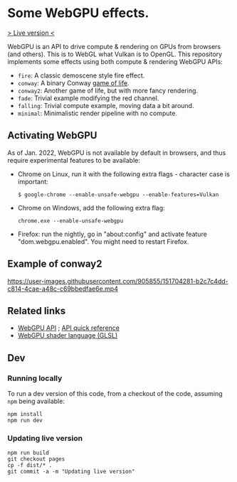 # Some WebGPU effects.

[> Live version <](https://palats.github.io/webgpu/)

WebGPU is an API to drive compute & rendering on GPUs from browsers (and others). This is to WebGL what Vulkan is to OpenGL. This repository implements some effects using both compute & rendering WebGPU APIs:
 - `fire`: A classic demoscene style fire effect.
 - `conway`: A binary Conway [game of life](https://en.wikipedia.org/wiki/Conway%27s_Game_of_Life).
 - `conway2`: Another game of life, but with more fancy rendering.
 - `fade`: Trivial example modifying the red channel.
 - `falling`: Trivial compute example, moving data a bit around.
 - `minimal`: Minimalistic render pipeline with no compute.

## Activating WebGPU
As of Jan. 2022, WebGPU is not available by default in browsers, and thus require experimental features to be available:

- Chrome on Linux, run it with the following extra flags - character case is important:
  ```
  $ google-chrome --enable-unsafe-webgpu --enable-features=Vulkan
  ```
- Chrome on Windows, add the following extra flag:
  ```
  chrome.exe --enable-unsafe-webgpu
  ```
- Firefox: run the nightly, go in "about:config" and activate feature "dom.webgpu.enabled". You might need to restart Firefox.

## Example of conway2

https://user-images.githubusercontent.com/905855/151704281-b2c7c4dd-c814-4cae-a48c-c69bbedfae6e.mp4

## Related links
 - [WebGPU API](https://gpuweb.github.io/gpuweb/) ; [API quick reference](https://webgpu.rocks/)
 - [WebGPU shader language (GLSL)](https://gpuweb.github.io/gpuweb/wgsl)

## Dev

### Running locally
To run a dev version of this code, from a checkout of the code, assuming `npm` being available:
```
npm install
npm run dev
```

### Updating live version
```
npm run build
git checkout pages
cp -f dist/* .
git commit -a -m "Updating live version"
```
